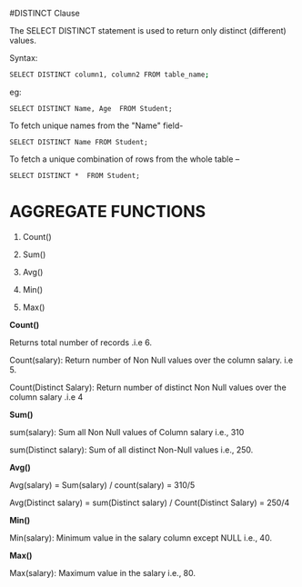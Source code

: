 #DISTINCT Clause

The SELECT DISTINCT statement is used to return only distinct (different) values.

Syntax:
``` sh
SELECT DISTINCT column1, column2 FROM table_name;
``` 

eg:  

 ` SELECT DISTINCT Name, Age 
FROM Student;  `

To fetch unique names from the "Name" field-

 ` SELECT DISTINCT Name
FROM Student;  `

To fetch a unique combination of rows from the whole table –
 
 ` SELECT DISTINCT * 
FROM Student;  `


# AGGREGATE   FUNCTIONS

1) Count()

2) Sum()
 
3) Avg()

4) Min()

5) Max()

**Count()**
 
Returns total number of records .i.e 6.
 
Count(salary): Return number of Non Null values over the column salary. i.e 5.

Count(Distinct Salary):  Return number of distinct Non Null values over the column salary .i.e 4
 
**Sum()**
 
sum(salary):  Sum all Non Null values of Column salary i.e., 310

sum(Distinct salary): Sum of all distinct Non-Null values i.e., 250.
 
**Avg()**
 
Avg(salary) = Sum(salary) / count(salary) = 310/5

Avg(Distinct salary) = sum(Distinct salary) / Count(Distinct Salary) = 250/4
 
**Min()**
 
Min(salary): Minimum value in the salary column except NULL i.e., 40.

**Max()**

Max(salary): Maximum value in the salary i.e., 80.


